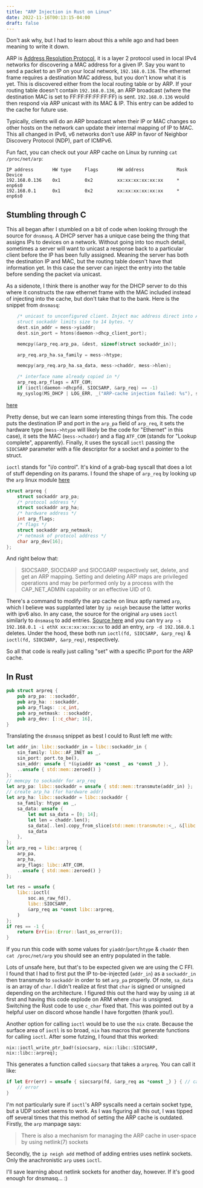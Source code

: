 ```yaml
---
title: "ARP Injection in Rust on Linux"
date: 2022-11-16T00:13:15-04:00
draft: false
---
```


Don't ask why, but I had to learn about this a while ago and had been meaning to write it down.

ARP is [Address Resolution Protocol](https://en.wikipedia.org/wiki/Address_Resolution_Protocol), it is a layer 2 protocol used in local IPv4 networks for discovering a MAC address for a given IP. Say you want to send a packet to an IP on your local network, `192.168.0.136`. The ethernet frame requires a destination MAC address, but you don't know what it is yet. This is discovered either from the local routing table or by ARP. If your routing table doesn't contain `192.168.0.136`, an ARP broadcast (where the destination MAC is set to FF:FF:FF:FF:FF:FF) is sent. `192.168.0.136` would then respond via ARP unicast with its MAC & IP. This entry can be added to the cache for future use.

Typically, clients will do an ARP broadcast when their IP or MAC changes so other hosts on the network can update their internal mapping of IP to MAC. This all changed in IPv6, v6 networks don't use ARP in favor of Neighbor Discovery Protocol (NDP), part of ICMPv6.

Fun fact, you can check out your ARP cache on Linux by running `cat /proc/net/arp`:

```
IP address       HW type     Flags       HW address            Mask     Device
192.168.0.136    0x1         0x2         xx:xx:xx:xx:xx:xx     *        enp6s0
192.168.0.1      0x1         0x2         xx:xx:xx:xx:xx:xx     *        enp6s0
```

## Stumbling through C

This all began after I stumbled on a bit of code when looking through the source for `dnsmasq`. A DHCP server has a unique case being the thing that assigns IPs to devices on a network. Without going into too much detail, sometimes a server will want to unicast a response back to a particular client before the IP has been fully assigned. Meaning the server has both the destination IP and MAC, but the routing table doesn't have that information yet. In this case the server can inject the entry into the table before sending the packet via unicast.

As a sidenote, I think there is another way for the DHCP server to do this where it constructs the raw ethernet frame with the MAC included instead of injecting into the cache, but don't take that to the bank. Here is the snippet from `dnsmasq`:

```C
	/* unicast to unconfigured client. Inject mac address direct into ARP cache.
	struct sockaddr limits size to 14 bytes. */
	dest.sin_addr = mess->yiaddr;
	dest.sin_port = htons(daemon->dhcp_client_port);

	memcpy(&arp_req.arp_pa, &dest, sizeof(struct sockaddr_in));

	arp_req.arp_ha.sa_family = mess->htype;

	memcpy(arp_req.arp_ha.sa_data, mess->chaddr, mess->hlen);

	/* interface name already copied in */
	arp_req.arp_flags = ATF_COM;
	if (ioctl(daemon->dhcpfd, SIOCSARP, &arp_req) == -1)
	my_syslog(MS_DHCP | LOG_ERR, _("ARP-cache injection failed: %s"), strerror(errno));
```

[here](https://github.com/imp/dnsmasq/blob/770bce967cfc9967273d0acfb3ea018fb7b17522/src/dhcp.c#L419)

Pretty dense, but we can learn some interesting things from this. The code puts the destination IP and port in the `arp_pa` field of `arp_req`, it sets the hardware type (`mess->htype` will likely be the code for "Ethernet" in this case), it sets the MAC (`mess->chaddr`) and a flag `ATF_COM` (stands for "Lookup complete", apparently). Finally, it uses the syscall `ioctl` passing the `SIOCSARP` parameter with a file descriptor for a socket and a pointer to the struct.

`ioctl` stands for "i/o control". It's kind of a grab-bag syscall that does a lot of stuff depending on its params. I found the shape of `arp_req` by looking up the `arp` linux module [here](https://manpages.courier-mta.org/htmlman7/arp.7.html)

```C
struct arpreq {
	struct sockaddr arp_pa;
	/* protocol address */
	struct sockaddr arp_ha;
	/* hardware address */
	int arp_flags;
	/* flags */
	struct sockaddr arp_netmask;
	/* netmask of protocol address */
	char arp_dev[16];
};
```

And right below that:

> SIOCSARP, SIOCDARP and SIOCGARP respectively set, delete, and get an ARP mapping. Setting and deleting ARP maps are privileged operations and may be performed only by a process with the CAP_NET_ADMIN capability or an effective UID of 0.

There's a command to modify the arp cache on linux aptly named `arp`, which I believe was supplanted later by `ip neigh` because the latter works with ipv6 also. In any case, the source for the original `arp` uses `ioctl` similarly to `dnsmasq` to add entries. [Source here](https://github.com/ecki/net-tools/blob/master/arp.c#L266) and you can try `arp -s 192.168.0.1 -i ethX xx:x:xx:xx:xx:xx` to add an entry, `arp -d 192.168.0.1` deletes. Under the hood, these both run `ioctl(fd, SIOCSARP, &arp_req)` & `ioctl(fd, SIOCDARP, &arp_req)`, respectively.

So all that code is really just calling "set" with a specific IP:port for the ARP cache.

## In Rust

```rust
pub struct arpreq {
	pub arp_pa: ::sockaddr,
	pub arp_ha: ::sockaddr,
	pub arp_flags: ::c_int,
	pub arp_netmask: ::sockaddr,
	pub arp_dev: [::c_char; 16],
}
```

Translating the `dnsmasq` snippet as best I could to Rust left me with:

```rust
let addr_in: libc::sockaddr_in = libc::sockaddr_in {
	sin_family: libc::AF_INET as _,
	sin_port: port.to_be(),
	sin_addr: unsafe { *(&yiaddr as *const _ as *const _) },
	..unsafe { std::mem::zeroed() }
};
// memcpy to sockaddr for arp_req
let arp_pa: libc::sockaddr = unsafe { std::mem::transmute(addr_in) };
// create arp_ha (for hardware addr)
let arp_ha: libc::sockaddr = libc::sockaddr {
	sa_family: htype as _,
	sa_data: unsafe {
		let mut sa_data = [0; 14];
		let len = chaddr.len();
		sa_data[..len].copy_from_slice(std::mem::transmute::<_, &[libc::c_char]>(chaddr));
		sa_data
	},
};
let arp_req = libc::arpreq {
	arp_pa,
	arp_ha,
	arp_flags: libc::ATF_COM,
	..unsafe { std::mem::zeroed() }
};

let res = unsafe {
	libc::ioctl(
		soc.as_raw_fd(),
		libc::SIOCSARP,
		&arp_req as *const libc::arpreq,
	)
};
if res == -1 {
	return Err(io::Error::last_os_error());
}
```

If you run this code with some values for `yiaddr`/`port`/`htype` & `chaddr` then `cat /proc/net/arp` you should see an entry populated in the table.

Lots of unsafe here, but that's to be expected given we are using the C FFI. I found that I had to first put the IP to-be-injected (`addr_in`) as a `sockaddr_in` then transmute to `sockaddr` in order to set `arp_pa` properly. Of note, `sa_data` is an array of `char`. I didn't realize at first that `char` is signed or unsigned depending on the architecture. I figured this out the hard way by using `i8` at first and having this code explode on ARM where `char` is unsigned. Switching the Rust code to use `c_char` fixed that. This was pointed out by a helpful user on discord whose handle I have forgotten (thank you!).

Another option for calling `ioctl` would be to use the `nix` crate. Because the surface area of `ioctl` is so broad, `nix` has macros that generate functions for calling `ioctl`. After some futzing, I found that this worked:

```
nix::ioctl_write_ptr_bad!(siocsarp, nix::libc::SIOCSARP, nix::libc::arpreq);
```

This generates a function called `siocsarp` that takes a `arpreq`. You can call it like:

```rust
if let Err(err) = unsafe { siocsarp(fd, &arp_req as *const _) } { // call the macro generated function
	// error
}
```

I'm not particularly sure if `ioctl`'s ARP syscalls need a certain socket type, but a UDP socket seems to work. As I was figuring all this out, I was tipped off several times that this method of setting the ARP cache is outdated. Firstly, the `arp` manpage says:

> There is also a mechanism for managing the ARP cache in user-space by using netlink(7) sockets

Secondly, the `ip neigh add` method of adding entries uses netlink sockets. Only the anachronistic `arp` uses `ioctl`.

I'll save learning about netlink sockets for another day, however. If it's good enough for dnsmasq... :)
